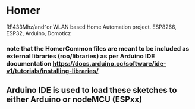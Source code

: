 # Homer
RF433Mhz/and^or WLAN based Home Automation project. ESP8266, ESP32, Arduino, Domoticz
### note that the HomerCommon files are meant to be included as external libraries (roo/libraries) as per Arduino IDE documentation  https://docs.arduino.cc/software/ide-v1/tutorials/installing-libraries/

Arduino IDE is used to load these sketches to either Arduino or nodeMCU (ESPxx) 
-- 


